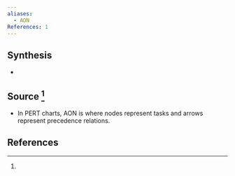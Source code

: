 ```yaml
---
aliases:
  - AON
References: 1
---
```

## Synthesis
- 
## Source [^1]
- In PERT charts, AON is where nodes represent tasks and arrows represent precedence relations.
## References

[^1]: